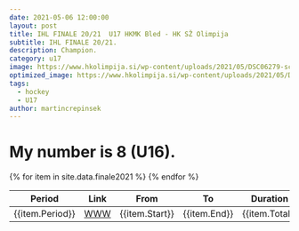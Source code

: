 ```yaml
---
date: 2021-05-06 12:00:00
layout: post
title: IHL FINALE 20/21  U17 HKMK Bled - HK SŽ Olimpija
subtitle: IHL FINALE 20/21.
description: Champion.
category: u17
image: https://www.hkolimpija.si/wp-content/uploads/2021/05/DSC06279-scaled.jpeg
optimized_image: https://www.hkolimpija.si/wp-content/uploads/2021/05/DSC06279-scaled.jpeg
tags:
  - hockey
  - U17
author: martincrepinsek
---
```

# My number is 8 (U16).


<table>
  <thead>
    <tr>
      <th>Period</th>
      <th>Link</th>
      <th>From</th>
      <th>To</th>
      <th>Duration</th>
      <th>Comment</th>
    </tr>
  </thead>
  <tbody>
  {% for item in site.data.finale2021 %}
    <tr>
      <td>{{item.Period}}</td>
      <td><a href="https://youtu.be/{{item.id}}?start={{item.Start}}&amp;end={{item.End}}">WWW</a></td>
      <td>{{item.Start}}</td>
      <td>{{item.End}}</td>
      <td>{{item.Total}}</td>
      <td>{{item.Comment}}</td>
    </tr>
    {% endfor %}
  </tbody>
</table>

